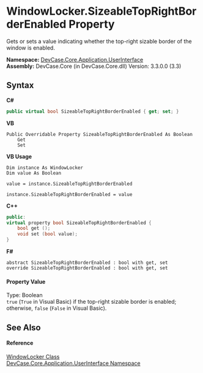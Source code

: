# WindowLocker.SizeableTopRightBorderEnabled Property 
 

Gets or sets a value indicating whether the top-right sizable border of the window is enabled.

**Namespace:**&nbsp;<a href="N_DevCase_Core_Application_UserInterface">DevCase.Core.Application.UserInterface</a><br />**Assembly:**&nbsp;DevCase.Core (in DevCase.Core.dll) Version: 3.3.0.0 (3.3)

## Syntax

**C#**<br />
``` C#
public virtual bool SizeableTopRightBorderEnabled { get; set; }
```

**VB**<br />
``` VB
Public Overridable Property SizeableTopRightBorderEnabled As Boolean
	Get
	Set
```

**VB Usage**<br />
``` VB Usage
Dim instance As WindowLocker
Dim value As Boolean

value = instance.SizeableTopRightBorderEnabled

instance.SizeableTopRightBorderEnabled = value
```

**C++**<br />
``` C++
public:
virtual property bool SizeableTopRightBorderEnabled {
	bool get ();
	void set (bool value);
}
```

**F#**<br />
``` F#
abstract SizeableTopRightBorderEnabled : bool with get, set
override SizeableTopRightBorderEnabled : bool with get, set
```


#### Property Value
Type: Boolean<br />`true` (`True` in Visual Basic) if the top-right sizable border is enabled; otherwise, `false` (`False` in Visual Basic).

## See Also


#### Reference
<a href="T_DevCase_Core_Application_UserInterface_WindowLocker">WindowLocker Class</a><br /><a href="N_DevCase_Core_Application_UserInterface">DevCase.Core.Application.UserInterface Namespace</a><br />